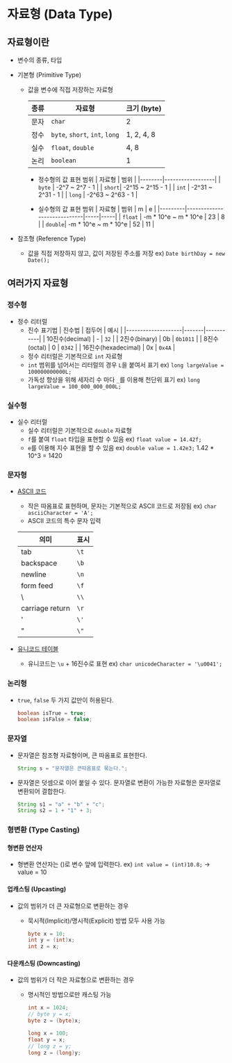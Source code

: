 # 자료형 (Data Type)

## 자료형이란

- 변수의 종류, 타입
- 기본형 (Primitive Type)
  - 값을 변수에 직접 저장하는 자료형

    | 종류 |         자료형                   | 크기 (byte) |
    |-----|--------------------------------|------------|
    | 문자 | `char`                         | 2          |
    | 정수 | `byte`, `short`, `int`, `long` | 1, 2, 4, 8 |
    | 실수 | `float`, `double`              | 4, 8       |
    | 논리 | `boolean`                      | 1          |

    - 정수형의 값 표현 범위
      |  자료형  |      범위         |
      |--------|------------------|
      | `byte` | -2^7 ~ 2^7 - 1   |
      | `short`| -2^15 ~ 2^15 - 1 |
      | `int`  | -2^31 ~ 2^31 - 1 |
      | `long` | -2^63 ~ 2^63 - 1 |

    - 실수형의 값 표현 범위
      | 자료형   |       범위                    |  m  |  e  |
      |---------|-----------------------------|-----|-----|
      | `float` | -m \* 10^e ~ m \* 10^e      |  23 |  8  |
      | `double`| -m \* 10^e ~ m \* 10^e      |  52 |  11 |

- 참조형 (Reference Type)
  - 값을 직접 저장하지 않고, 값이 저장된 주소를 저장
    ex) `Date birthDay = new Date();`

## 여러가지 자료형

### 정수형

- 정수 리터럴
  - 진수 표기법
    | 진수법               | 접두어 |  예시      |
    |--------------------|-------|-----------|
    | 10진수(decimal)     |   -   |  `32`     |
    | 2진수(binary)       |  0b   |  `0b1011` |
    | 8진수(octal)        |  0    |  `0342`   |
    | 16진수(hexadecimal) |  0x   |  `0x4A`   |
  - 정수 리터럴은 기본적으로 `int` 자료형
  - `int` 범위를 넘어서는 리터럴의 경우 `L`을 붙여서 표기
    ex) `long largeValue = 100000000000L;`
  - 가독성 향상을 위해 세자리 수 마다 `_`를 이용해 천단위 표기
    ex) `long largeValue = 100_000_000_000L;`

### 실수형

- 실수 리터럴
  - 실수 리터럴은 기본적으로 `double` 자료형
  - `f`를 붙여 `float` 타입을 표현할 수 있음
    ex) `float value = 14.42f;`
  - `e`를 이용해 지수 표현을 할 수 있음
    ex) `double value = 1.42e3;` 1.42 * 10^3 = 1420

### 문자형

- [ASCII 코드](https://www.ascii-code.com/)
  - 작은 따옴표로 표현하며, 문자는 기본적으로 ASCII 코드로 저장됨
  ex) `char asciiCharacter = 'A';`
  - ASCII 코드의 특수 문자 입력

  |      의미        | 표시 |
  |-----------------|-----|
  |tab              | `\t`|
  |backspace        | `\b`|
  |newline          | `\n`|
  |form feed        | `\f`|
  | \               | `\\`|
  |carriage return  | `\r`|
  |'                | `\'`|
  |"                | `\"`|

- [유니코드 테이블](https://unicode.org/charts/)
  - 유니코드는 `\u` + 16진수로 표현
  ex) `char unicodeCharacter = '\u0041';`

### 논리형

- `true`, `false` 두 가지 값만이 허용된다.
  
  ```java
  boolean isTrue = true;
  boolean isFalse = false;
  ```

### 문자열

- 문자열은 참조형 자료형이며, 큰 따옴표로 표현한다.
  
  ```java
  String s = "문자열은 큰따옴표로 묶는다.";
  ```

- 문자열은 덧셈으로 이어 붙일 수 있다. 문자열로 변환이 가능한 자료형은 문자열로 변환되어 결합한다.

  ```java
  String s1 = "a" + "b" + "c";
  String s2 = 1 + "1" + 3;
  ```

### 형변환 (Type Casting)

#### 형변환 연산자

- 형변환 연산자는 ()로 변수 앞에 입력한다.
  ex) `int value = (int)10.8;` -> value = 10

#### 업캐스팅 (Upcasting)

- 값의 범위가 더 큰 자료형으로 변환하는 경우
  - 묵시적(Implicit)/명시적(Explicit) 방법 모두 사용 가능
  
    ```java
    byte x = 10;
    int y = (int)x;
    int z = x;
    ```

#### 다운캐스팅 (Downcasting)

- 값의 범위가 더 작은 자료형으로 변환하는 경우
  - 명시적인 방법으로만 캐스팅 가능

    ```java
    int x = 1024;
    // byte y = x;
    byte z = (byte)x;
    ```

    ```java
    long x = 100;
    float y = x;
    // long z = y;
    long z = (long)y;
    ```
